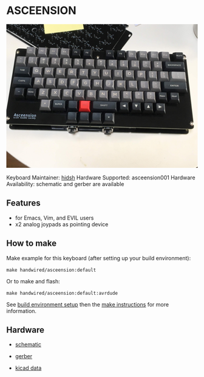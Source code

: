ASCEENSION
===

![ASCEENSION](docs/asceension001.jpg)

Keyboard Maintainer: [hidsh](https://github.com/hidsh)
Hardware Supported: asceension001
Hardware Availability:  schematic and gerber are available

## Features

- for Emacs, Vim, and EVIL users
- x2 analog joypads as pointing device
 
## How to make

Make example for this keyboard (after setting up your build environment):

    make handwired/asceension:default

Or to make and flash:

    make handwired/asceension:default:avrdude

See [build environment setup](https://docs.qmk.fm/build_environment_setup.html) then the [make instructions](https://docs.qmk.fm/make_instructions.html) for more information.

## Hardware

- [schematic](docs/asceension002.pdf)

- [gerber](docs/gerber/) 

- [kicad data](docs/kicad/)
